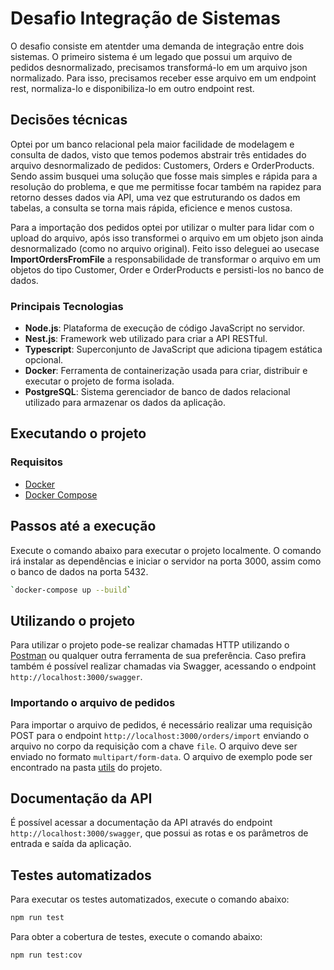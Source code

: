 # Desafio Integração de Sistemas

O desafio consiste em atentder uma demanda de integração entre dois sistemas. O primeiro sistema é um legado que possui um arquivo de pedidos desnormalizado, precisamos transformá-lo em um arquivo json normalizado. Para isso, precisamos receber esse arquivo em um endpoint rest, normaliza-lo e disponibiliza-lo em outro endpoint rest.

## Decisões técnicas

Optei por um banco relacional pela maior facilidade de modelagem e consulta de dados, visto que temos podemos abstrair três entidades do arquivo desnormalizado de pedidos: Customers, Orders e OrderProducts. Sendo assim busquei uma solução que fosse mais simples e rápida para a resolução do problema, e que me permitisse focar também na rapidez para retorno desses dados via API, uma vez que estruturando os dados em tabelas, a consulta se torna mais rápida, eficience e menos custosa.

Para a importação dos pedidos optei por utilizar o multer para lidar com o upload do arquivo, após isso transformei o arquivo em um objeto json ainda desnormalizado (como no arquivo original). Feito isso deleguei ao usecase **ImportOrdersFromFile** a responsabilidade de transformar o arquivo em um objetos do tipo Customer, Order e OrderProducts e persisti-los no banco de dados.

### Principais Tecnologias

- **Node.js**: Plataforma de execução de código JavaScript no servidor.
- **Nest.js**: Framework web utilizado para criar a API RESTful.
- **Typescript**: Superconjunto de JavaScript que adiciona tipagem estática opcional.
- **Docker**: Ferramenta de containerização usada para criar, distribuir e executar o projeto de forma isolada.
- **PostgreSQL**: Sistema gerenciador de banco de dados relacional utilizado para armazenar os dados da aplicação.

## Executando o projeto

### Requisitos

- [Docker](https://docs.docker.com/get-docker/)
- [Docker Compose](https://docs.docker.com/compose/install/)

## Passos até a execução

Execute o comando abaixo para executar o projeto localmente. O comando irá instalar as dependências e iniciar o servidor na porta 3000, assim como o banco de dados na porta 5432.

```bash
`docker-compose up --build`
```

## Utilizando o projeto

Para utilizar o projeto pode-se realizar chamadas HTTP utilizando o [Postman](./utils/postman/desafio.postman.json) ou qualquer outra ferramenta de sua preferência. Caso prefira também é possível realizar chamadas via Swagger, acessando o endpoint `http://localhost:3000/swagger`.

### Importando o arquivo de pedidos

Para importar o arquivo de pedidos, é necessário realizar uma requisição POST para o endpoint `http://localhost:3000/orders/import` enviando o arquivo no corpo da requisição com a chave `file`. O arquivo deve ser enviado no formato `multipart/form-data`. O arquivo de exemplo pode ser encontrado na pasta [utils](./utils/payloads/) do projeto.

## Documentação da API

É possível acessar a documentação da API através do endpoint `http://localhost:3000/swagger`, que possui as rotas e os parâmetros de entrada e saída da aplicação.

## Testes automatizados

Para executar os testes automatizados, execute o comando abaixo:

```bash
npm run test
```

Para obter a cobertura de testes, execute o comando abaixo:

```bash
npm run test:cov
```
